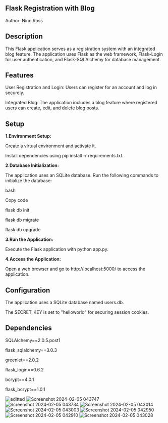 ## Flask Registration with Blog

Author: Nino Ross

## Description

This Flask application serves as a registration system with an integrated blog feature. The application uses Flask as the web framework, Flask-Login for user authentication, and Flask-SQLAlchemy for database management.

## Features

User Registration and Login: Users can register for an account and log in securely.

Integrated Blog: The application includes a blog feature where registered users can create, edit, and delete blog posts.

## Setup

**1.Environment Setup:**

Create a virtual environment and activate it.

Install dependencies using pip install -r requirements.txt.

**2.Database Initialization:**

The application uses an SQLite database. Run the following commands to initialize the database:

bash

Copy code

flask db init

flask db migrate

flask db upgrade

**3.Run the Application:**

Execute the Flask application with python app.py.

**4.Access the Application:**

Open a web browser and go to http://localhost:5000/ to access the application.

## Configuration

The application uses a SQLite database named users.db.

The SECRET_KEY is set to "helloworld" for securing session cookies.

## Dependencies

SQLAlchemy==2.0.5.post1

flask_sqlalchemy==3.0.3

greenlet==2.0.2

flask_login==0.6.2

bcrypt==4.0.1

flask_bcrypt==1.0.1


![editted](https://github.com/Chibdibs/flask_registration_with_blog/assets/9670771/e11d9e6d-9468-4cc5-95b7-7afd2c50fa51)
![Screenshot 2024-02-05 043747](https://github.com/Chibdibs/flask_registration_with_blog/assets/9670771/7e74af8b-4236-4a59-9906-f0aa80d11186)
![Screenshot 2024-02-05 043734](https://github.com/Chibdibs/flask_registration_with_blog/assets/9670771/a402c4db-49a8-4676-a63f-38ac397aecfe)
![Screenshot 2024-02-05 043014](https://github.com/Chibdibs/flask_registration_with_blog/assets/9670771/bede2a98-9d73-42d5-80f8-0b6c3efdc17a)
![Screenshot 2024-02-05 043003](https://github.com/Chibdibs/flask_registration_with_blog/assets/9670771/e24c5bb8-db01-4693-8770-8b77b47883ed)
![Screenshot 2024-02-05 042950](https://github.com/Chibdibs/flask_registration_with_blog/assets/9670771/a3b6e8d0-e46d-43f0-affb-21c42196c80f)
![Screenshot 2024-02-05 042910](https://github.com/Chibdibs/flask_registration_with_blog/assets/9670771/55e07cae-d833-4144-ae80-cbaff681c40e)
![Screenshot 2024-02-05 043028](https://github.com/Chibdibs/flask_registration_with_blog/assets/9670771/7e4e7f1c-9bcf-4830-90aa-6661300e2ac1)
